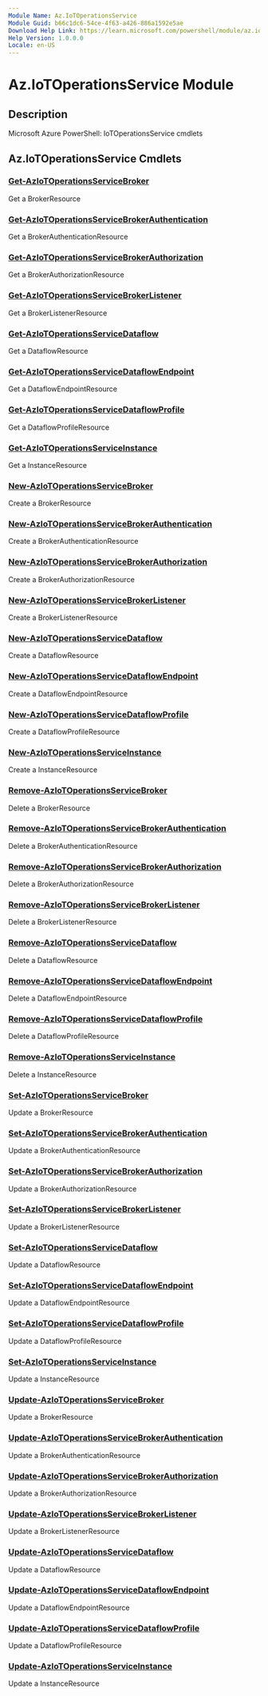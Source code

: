 ```yaml
---
Module Name: Az.IoTOperationsService
Module Guid: b66c1dc6-54ce-4f63-a426-886a1592e5ae
Download Help Link: https://learn.microsoft.com/powershell/module/az.iotoperationsservice
Help Version: 1.0.0.0
Locale: en-US
---
```


# Az.IoTOperationsService Module
## Description
Microsoft Azure PowerShell: IoTOperationsService cmdlets

## Az.IoTOperationsService Cmdlets
### [Get-AzIoTOperationsServiceBroker](Get-AzIoTOperationsServiceBroker.md)
Get a BrokerResource

### [Get-AzIoTOperationsServiceBrokerAuthentication](Get-AzIoTOperationsServiceBrokerAuthentication.md)
Get a BrokerAuthenticationResource

### [Get-AzIoTOperationsServiceBrokerAuthorization](Get-AzIoTOperationsServiceBrokerAuthorization.md)
Get a BrokerAuthorizationResource

### [Get-AzIoTOperationsServiceBrokerListener](Get-AzIoTOperationsServiceBrokerListener.md)
Get a BrokerListenerResource

### [Get-AzIoTOperationsServiceDataflow](Get-AzIoTOperationsServiceDataflow.md)
Get a DataflowResource

### [Get-AzIoTOperationsServiceDataflowEndpoint](Get-AzIoTOperationsServiceDataflowEndpoint.md)
Get a DataflowEndpointResource

### [Get-AzIoTOperationsServiceDataflowProfile](Get-AzIoTOperationsServiceDataflowProfile.md)
Get a DataflowProfileResource

### [Get-AzIoTOperationsServiceInstance](Get-AzIoTOperationsServiceInstance.md)
Get a InstanceResource

### [New-AzIoTOperationsServiceBroker](New-AzIoTOperationsServiceBroker.md)
Create a BrokerResource

### [New-AzIoTOperationsServiceBrokerAuthentication](New-AzIoTOperationsServiceBrokerAuthentication.md)
Create a BrokerAuthenticationResource

### [New-AzIoTOperationsServiceBrokerAuthorization](New-AzIoTOperationsServiceBrokerAuthorization.md)
Create a BrokerAuthorizationResource

### [New-AzIoTOperationsServiceBrokerListener](New-AzIoTOperationsServiceBrokerListener.md)
Create a BrokerListenerResource

### [New-AzIoTOperationsServiceDataflow](New-AzIoTOperationsServiceDataflow.md)
Create a DataflowResource

### [New-AzIoTOperationsServiceDataflowEndpoint](New-AzIoTOperationsServiceDataflowEndpoint.md)
Create a DataflowEndpointResource

### [New-AzIoTOperationsServiceDataflowProfile](New-AzIoTOperationsServiceDataflowProfile.md)
Create a DataflowProfileResource

### [New-AzIoTOperationsServiceInstance](New-AzIoTOperationsServiceInstance.md)
Create a InstanceResource

### [Remove-AzIoTOperationsServiceBroker](Remove-AzIoTOperationsServiceBroker.md)
Delete a BrokerResource

### [Remove-AzIoTOperationsServiceBrokerAuthentication](Remove-AzIoTOperationsServiceBrokerAuthentication.md)
Delete a BrokerAuthenticationResource

### [Remove-AzIoTOperationsServiceBrokerAuthorization](Remove-AzIoTOperationsServiceBrokerAuthorization.md)
Delete a BrokerAuthorizationResource

### [Remove-AzIoTOperationsServiceBrokerListener](Remove-AzIoTOperationsServiceBrokerListener.md)
Delete a BrokerListenerResource

### [Remove-AzIoTOperationsServiceDataflow](Remove-AzIoTOperationsServiceDataflow.md)
Delete a DataflowResource

### [Remove-AzIoTOperationsServiceDataflowEndpoint](Remove-AzIoTOperationsServiceDataflowEndpoint.md)
Delete a DataflowEndpointResource

### [Remove-AzIoTOperationsServiceDataflowProfile](Remove-AzIoTOperationsServiceDataflowProfile.md)
Delete a DataflowProfileResource

### [Remove-AzIoTOperationsServiceInstance](Remove-AzIoTOperationsServiceInstance.md)
Delete a InstanceResource

### [Set-AzIoTOperationsServiceBroker](Set-AzIoTOperationsServiceBroker.md)
Update a BrokerResource

### [Set-AzIoTOperationsServiceBrokerAuthentication](Set-AzIoTOperationsServiceBrokerAuthentication.md)
Update a BrokerAuthenticationResource

### [Set-AzIoTOperationsServiceBrokerAuthorization](Set-AzIoTOperationsServiceBrokerAuthorization.md)
Update a BrokerAuthorizationResource

### [Set-AzIoTOperationsServiceBrokerListener](Set-AzIoTOperationsServiceBrokerListener.md)
Update a BrokerListenerResource

### [Set-AzIoTOperationsServiceDataflow](Set-AzIoTOperationsServiceDataflow.md)
Update a DataflowResource

### [Set-AzIoTOperationsServiceDataflowEndpoint](Set-AzIoTOperationsServiceDataflowEndpoint.md)
Update a DataflowEndpointResource

### [Set-AzIoTOperationsServiceDataflowProfile](Set-AzIoTOperationsServiceDataflowProfile.md)
Update a DataflowProfileResource

### [Set-AzIoTOperationsServiceInstance](Set-AzIoTOperationsServiceInstance.md)
Update a InstanceResource

### [Update-AzIoTOperationsServiceBroker](Update-AzIoTOperationsServiceBroker.md)
Update a BrokerResource

### [Update-AzIoTOperationsServiceBrokerAuthentication](Update-AzIoTOperationsServiceBrokerAuthentication.md)
Update a BrokerAuthenticationResource

### [Update-AzIoTOperationsServiceBrokerAuthorization](Update-AzIoTOperationsServiceBrokerAuthorization.md)
Update a BrokerAuthorizationResource

### [Update-AzIoTOperationsServiceBrokerListener](Update-AzIoTOperationsServiceBrokerListener.md)
Update a BrokerListenerResource

### [Update-AzIoTOperationsServiceDataflow](Update-AzIoTOperationsServiceDataflow.md)
Update a DataflowResource

### [Update-AzIoTOperationsServiceDataflowEndpoint](Update-AzIoTOperationsServiceDataflowEndpoint.md)
Update a DataflowEndpointResource

### [Update-AzIoTOperationsServiceDataflowProfile](Update-AzIoTOperationsServiceDataflowProfile.md)
Update a DataflowProfileResource

### [Update-AzIoTOperationsServiceInstance](Update-AzIoTOperationsServiceInstance.md)
Update a InstanceResource

